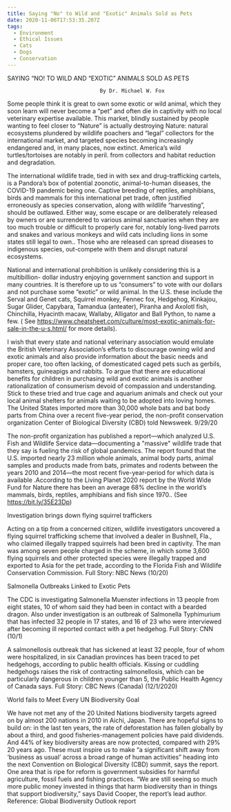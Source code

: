 ```yaml
---
title: Saying "No" to Wild and "Exotic" Animals Sold as Pets
date: 2020-11-06T17:53:35.207Z
tags:
  - Environment
  - Ethical Issues
  - Cats
  - Dogs
  - Conservation
---
```

 SAYING “NO! TO WILD AND “EXOTIC” ANIMALS SOLD AS PETS

                                  By Dr. Michael W. Fox 
Some people think it is great to own some exotic or wild animal, which they soon learn will never become a “pet” and often die in captivity with no local veterinary expertise available. This market, blindly sustained by people wanting to feel closer to “Nature” is actually destroying Nature: natural ecosystems plundered by wildlife poachers and “legal” collectors for the international market, and targeted species becoming increasingly endangered and, in many places, now extinct. America’s wild turtles/tortoises are notably in peril. from collectors and habitat reduction and degradation.

The international wildlife trade, tied in with sex and drug-trafficking cartels, is a Pandora’s box of potential zoonotic, animal-to-human diseases, the COVID-19 pandemic being one. 
Captive breeding of reptiles, amphibians, birds and mammals for this international pet trade, often justified erroneously as species conservation, along with wildlife “harvesting”, should be outlawed. Either way, some escape or are deliberately released by owners or are surrendered to various animal sanctuaries when they are too much trouble or difficult to properly care for, notably long-lived parrots and snakes and various monkeys and wild cats including lions in some states still legal to own.. Those who are released can spread diseases to indigenous species, out-compete with them and disrupt natural ecosystems.

National and international prohibition is unlikely considering this is a multibillion- dollar industry enjoying government sanction and support in many countries. It is therefore up to us “consumers” to vote with our dollars and not purchase some “exotic” or wild animal. In the U.S. these include the Serval and Genet cats, Squirrel monkey, Fennec fox, Hedgehog, Kinkajou, Sugar Glider, Capybara, Tamandua (anteater), Piranha and Axolotl fish, Chinchilla, Hyacinth macaw, Wallaby, Alligator and Ball Python, to name a few. ( See https://www.cheatsheet.com/culture/most-exotic-animals-for-sale-in-the-u-s.html/ for more details).

I wish that every state and national veterinary association would emulate the British Veterinary Association’s efforts to discourage owning wild and exotic animals and also provide information about the basic needs and proper care, too often lacking, of domesticated caged pets such as gerbils, hamsters, guineapigs and rabbits. To argue that there are educational benefits for children in purchasing wild and exotic animals is another rationalization of consumerism devoid of compassion and understanding. Stick to these tried and true cage and aquarium animals and check out your local animal shelters for animals waiting to be adopted into loving homes. 
The United States imported more than 30,000 whole bats and bat body parts from China over a recent five-year period, the non-profit conservation organization Center of Biological Diversity (CBD) told Newsweek.  9/29/20

The non-profit organization has published a report—which analyzed U.S. Fish and Wildlife Service data—documenting a "massive" wildlife trade that they say is fueling the risk of global pandemics. The report found that the U.S. imported nearly 23 million whole animals, animal body parts, animal samples and products made from bats, primates and rodents between the years 2010 and 2014—the most recent five-year-period for which data is available .According to the Living Planet 2020 report by the World Wide Fund for Nature there has been an average 68% decline in the world’s mammals, birds, reptiles, amphibians and fish since 1970.. (See https://bit.ly/35E23Dp) 

Investigation brings down flying squirrel traffickers

Acting on a tip from a concerned citizen, wildlife investigators uncovered a flying squirrel trafficking scheme that involved a dealer in Bushnell, Fla., who claimed illegally trapped squirrels had been bred in captivity. The man was among seven people charged in the scheme, in which some 3,600 flying squirrels and other protected species were illegally trapped and exported to Asia for the pet trade, according to the Florida Fish and Wildlife Conservation Commission. Full Story: NBC News (10/20) 


Salmonella Outbreaks Linked to Exotic Pets

The CDC is investigating Salmonella Muenster infections in 13 people from eight states, 10 of whom said they had been in contact with a bearded dragon. Also under investigation is an outbreak of Salmonella Typhimurium that has infected 32 people in 17 states, and 16 of 23 who were interviewed after becoming ill reported contact with a pet hedgehog. Full Story: CNN (10/1)

A salmonellosis outbreak that has sickened at least 32 people, four of whom were hospitalized, in six Canadian provinces has been traced to pet hedgehogs, according to public health officials. Kissing or cuddling hedgehogs raises the risk of contracting salmonellosis, which can be particularly dangerous in children younger than 5, the Public Health Agency of Canada says.
 Full Story: CBC News (Canada) (12/1/2020) 


World fails to Meet Every UN Biodiversity Goal

We have not met any of the 20 United Nations biodiversity targets agreed on by almost 200 nations in 2010 in Aichi, Japan. There are hopeful signs to build on: in the last ten years, the rate of deforestation has fallen globally by about a third, and good fisheries-management policies have paid dividends. And 44% of key biodiversity areas are now protected, compared with 29% 20 years ago. These must inspire us to make “a significant shift away from ‘business as usual’ across a broad range of human activities” heading into the next Convention on Biological Diversity (CBD) summit, says the report. One area that is ripe for reform is government subsidies for harmful agriculture, fossil fuels and fishing practices. “We are still seeing so much more public money invested in things that harm biodiversity than in things that support biodiversity,” says David Cooper, the report’s lead author. Reference: Global Biodiversity Outlook report
